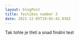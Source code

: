 ```yaml
---
layout: blogPost
title: Testíkos number 3
date: 2021-12-05T19:01:42.836Z
---
```

Tak tohle je třetí a snad finální test